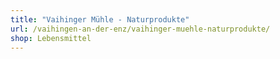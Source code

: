 ```yaml
---
title: "Vaihinger Mühle - Naturprodukte"
url: /vaihingen-an-der-enz/vaihinger-muehle-naturprodukte/
shop: Lebensmittel
---
```

